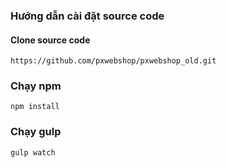 ### Hướng dẫn cài đặt source code

#### Clone source code
`https://github.com/pxwebshop/pxwebshop_old.git`

### Chạy npm
`npm install`

### Chạy gulp
`gulp watch`